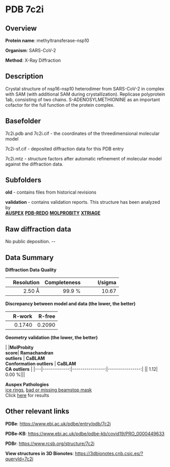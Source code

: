 # PDB 7c2i

## Overview

**Protein name**: methyltransferase-nsp10

**Organism**: SARS-CoV-2

**Method**: X-Ray Diffraction

## Description

Crystal structure of nsp16-nsp10 heterodimer from SARS-CoV-2 in complex with SAM (with additional SAM during crystallization). Replicase polyprotein 1ab, consisting of two chains.  S-ADENOSYLMETHIONINE as an important cofactor for the full function of the protein complex.

## Basefolder

7c2i.pdb and 7c2i.cif - the coordinates of the threedimensional molecular model

7c2i-sf.cif - deposited diffraction data for this PDB entry

7c2i.mtz - structure factors after automatic refinement of molecular model against the diffraction data.

## Subfolders



**old** - contains files from historical revisions

**validation** - contains validation reports. This structure has been analyzed by <br>[**AUSPEX**](https://github.com/thorn-lab/coronavirus_structural_task_force/tree/master/pdb/methyltransferase-nsp10/SARS-CoV-2/7c2i/validation/auspex) [**PDB-REDO**](https://github.com/thorn-lab/coronavirus_structural_task_force/tree/master/pdb/methyltransferase-nsp10/SARS-CoV-2/7c2i/validation/pdb-redo) [**MOLPROBITY**](https://github.com/thorn-lab/coronavirus_structural_task_force/tree/master/pdb/methyltransferase-nsp10/SARS-CoV-2/7c2i/validation/molprobity) [**XTRIAGE**](https://github.com/thorn-lab/coronavirus_structural_task_force/blob/master/pdb/methyltransferase-nsp10/SARS-CoV-2/7c2i/validation/Xtriage_output.log)   



## Raw diffraction data

No public deposition. --<br> 

## Data Summary
**Diffraction Data Quality**

|   | Resolution | Completeness| I/sigma |
|---|-------------:|----------------:|--------------:|
|   |2.50 Å|99.9  %|<img width=50/>10.67|

**Discrepancy between model and data (the lower, the better)**

|   | **R-work**| **R-free**   
|---|-------------:|----------------:|           
||  0.1740|  0.2090|

**Geometry validation (the lower, the better)**

|   |**MolProbity<br>score**| **Ramachandran<br>outliers** | **CaBLAM<br>Conformation outliers** | **CaBLAM<br>CA outliers** |
|---|-------------:|----------------:|----------------:|
||  1.12|  0.00 %|||

**Auspex Pathologies**<br> [ice rings](https://www.auspex.de/pathol/#1), [bad or missing beamstop mask](https://www.auspex.de/pathol/#2)<br>Click [here](https://github.com/thorn-lab/coronavirus_structural_task_force/blob/master/pdb/methyltransferase-nsp10/SARS-CoV-2/7c2i/validation/auspex/7c2i_auspex_comments.txt)  for results

 



## Other relevant links 
**PDBe**:  https://www.ebi.ac.uk/pdbe/entry/pdb/7c2i

**PDBe-KB**: https://www.ebi.ac.uk/pdbe/pdbe-kb/covid19/PRO_0000449633 
 
**PDBr**: https://www.rcsb.org/structure/7c2i 

**View structures in 3D Bionotes**: https://3dbionotes.cnb.csic.es/?queryId=7c2i

